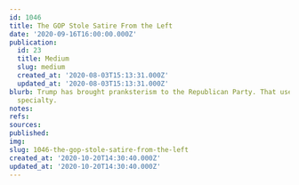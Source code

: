 ```yaml
---
id: 1046
title: The GOP Stole Satire From the Left
date: '2020-09-16T16:00:00.000Z'
publication:
  id: 23
  title: Medium
  slug: medium
  created_at: '2020-08-03T15:13:31.000Z'
  updated_at: '2020-08-03T15:13:31.000Z'
blurb: Trump has brought pranksterism to the Republican Party. That used to be liberals’
  specialty.
notes: 
refs: 
sources: 
published: 
img: 
slug: 1046-the-gop-stole-satire-from-the-left
created_at: '2020-10-20T14:30:40.000Z'
updated_at: '2020-10-20T14:30:40.000Z'
---
```


